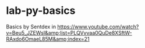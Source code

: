 # lab-py-basics
Basics by Sentdex in https://www.youtube.com/watch?v=Beu5_JZEWsI&amp;list=PLQVvvaa0QuDe8XSftW-RAxdo6OmaeL85M&amp;index=21
